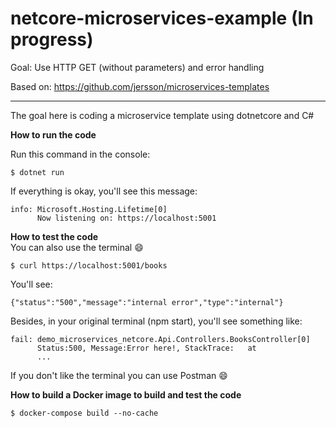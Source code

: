 # netcore-microservices-example (In progress)
Goal: Use HTTP GET (without parameters) and error handling

Based on: https://github.com/jersson/microservices-templates

---
The goal here is coding a microservice template using dotnetcore and C#

**How to run the code** </br>

Run this command in the console:
```
$ dotnet run
```
If everything is okay, you'll see this message:
```
info: Microsoft.Hosting.Lifetime[0]
      Now listening on: https://localhost:5001
```

**How to test the code** </br>
You can also use the terminal :smile:

```
$ curl https://localhost:5001/books
```

You'll see:
```
{"status":"500","message":"internal error","type":"internal"}
```

Besides, in your original terminal (npm start), you'll see something like:
```
fail: demo_microservices_netcore.Api.Controllers.BooksController[0]
      Status:500, Message:Error here!, StackTrace:   at 
      ...
```

If you don't like the terminal you can use Postman :smile:

**How to build a Docker image to build and test the code**
```
$ docker-compose build --no-cache
```

